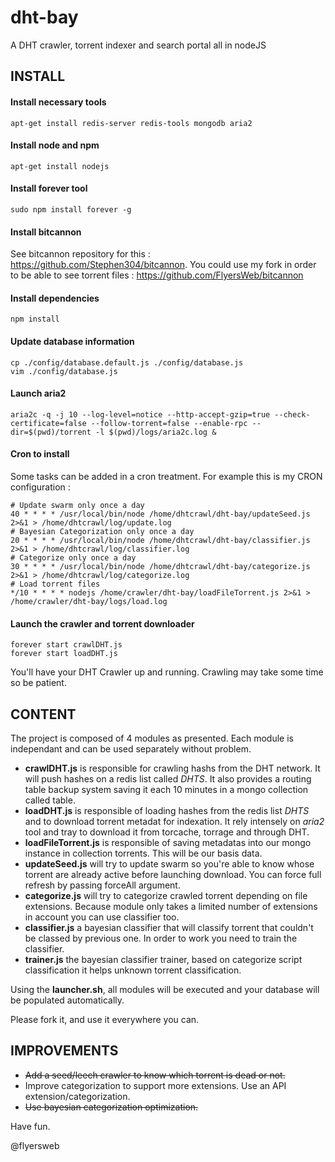 # dht-bay
A DHT crawler, torrent indexer and search portal all in nodeJS

INSTALL
-------

#### Install necessary tools

```
apt-get install redis-server redis-tools mongodb aria2
```

#### Install node and npm

```
apt-get install nodejs
```

#### Install forever tool

```
sudo npm install forever -g
```

#### Install bitcannon

See bitcannon repository for this : https://github.com/Stephen304/bitcannon. 
You could use my fork in order to be able to see torrent files : https://github.com/FlyersWeb/bitcannon

#### Install dependencies

```
npm install
```

#### Update database information

```
cp ./config/database.default.js ./config/database.js
vim ./config/database.js
```

#### Launch aria2

```
aria2c -q -j 10 --log-level=notice --http-accept-gzip=true --check-certificate=false --follow-torrent=false --enable-rpc --dir=$(pwd)/torrent -l $(pwd)/logs/aria2c.log &
```

#### Cron to install

Some tasks can be added in a cron treatment. For example this is my CRON configuration :

```
# Update swarm only once a day
40 * * * * /usr/local/bin/node /home/dhtcrawl/dht-bay/updateSeed.js 2>&1 > /home/dhtcrawl/log/update.log
# Bayesian Categorization only once a day
20 * * * * /usr/local/bin/node /home/dhtcrawl/dht-bay/classifier.js 2>&1 > /home/dhtcrawl/log/classifier.log
# Categorize only once a day
30 * * * * /usr/local/bin/node /home/dhtcrawl/dht-bay/categorize.js 2>&1 > /home/dhtcrawl/log/categorize.log
# Load torrent files
*/10 * * * * nodejs /home/crawler/dht-bay/loadFileTorrent.js 2>&1 > /home/crawler/dht-bay/logs/load.log
```

#### Launch the crawler and torrent downloader

```
forever start crawlDHT.js
forever start loadDHT.js
```

You'll have your DHT Crawler up and running. Crawling may take some time so be patient.


CONTENT
-------

The project is composed of 4 modules as presented. Each module is independant and can be used separately without problem.

+  **crawlDHT.js** is responsible for crawling hashs from the DHT network. It will push hashes on a redis list called *DHTS*. It also provides a routing table backup system saving it each 10 minutes in a mongo collection called table.
+  **loadDHT.js** is responsible of loading hashes from the redis list *DHTS* and to download torrent metadat for indexation. It rely intensely on *aria2* tool and tray to download it from torcache, torrage and through DHT.
+  **loadFileTorrent.js** is responsible of saving metadatas into our mongo instance in collection torrents. This will be our basis data.
+  **updateSeed.js** will try to update swarm so you're able to know whose torrent are already active before launching download. You can force full refresh by passing forceAll argument.
+  **categorize.js** will try to categorize crawled torrent depending on file extensions. Because module only takes a limited number of extensions in account you can use classifier too.
+  **classifier.js** a bayesian classifier that will classify torrent that couldn't be classed by previous one. In order to work you need to train the classifier.
+  **trainer.js** the bayesian classifier trainer, based on categorize script classification it helps unknown torrent classification.

Using the **launcher.sh**, all modules will be executed and your database will be populated automatically.

Please fork it, and use it everywhere you can.

IMPROVEMENTS
------------

+ <s>Add a seed/leech crawler to know which torrent is dead or not.</s>
+ Improve categorization to support more extensions. Use an API extension/categorization.
+ <s>Use bayesian categorization optimization.</s>

Have fun.

@flyersweb
